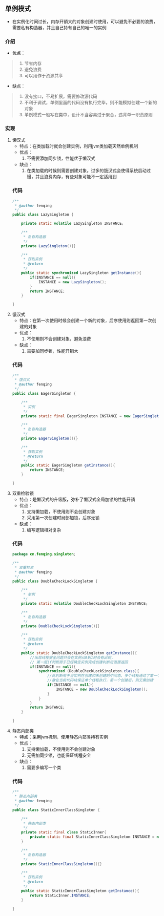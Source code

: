 ## 单例模式
* 在实例化时间过长，内存开销大的对象创建时使用，可以避免不必要的浪费，需要私有构造器，并且自己持有自己的唯一的实例
### 介绍
* 优点：
> 1. 节省内存
> 2. 避免浪费
> 3. 可以用作于资源共享
* 缺点：
> 1. 没有接口，不易扩展，需要修改源代码
> 2. 不利于调试，单例里面的代码没有执行完毕，则不能模拟创建一个新的对象
> 3. 单例模式一般写在类中，设计不当容易过于聚合，违背单一职责原则
### 实现
1. 懒汉式
    * 特点：在类加载时就会创建实例，利用jvm类加载天然单例机制
    * 优点：
        1. 不需要添加同步锁，性能优于懒汉式
    * 缺点：
        1. 在类加载的时候则需要创建对象，过多的饿汉式会使得系统启动过慢，并且浪费内存，有些对象可能不一定适用到
    ### 代码
    ```java
    /**
     * @author fenqing
     */
    public class LazySingleton {
    
        private static volatile LazySingleton INSTANCE;
    
        /**
         * 私有构造器
         */
        private LazySingleton(){}
    
        /**
         * 获取实例
         * @return
         */
        public static synchronized LazySingleton getInstance(){
            if(INSTANCE == null){
                INSTANCE = new LazySingleton();
            }
            return INSTANCE;
        }
    
    }
    ```
2. 饿汉式
    * 特点：在第一次使用时候会创建一个新的对象，后序使用则返回第一次创建的对象
    * 优点：
        1. 不使用则不会创建对象，避免浪费
    * 缺点：
        1. 需要加同步锁，性能开销大
    ### 代码
    ```java
    /**
     * 饿汉式
     * @author fenqing
     */
    public class EagerSingleton {
    
        /**
         * 实例
         */
        private static final EagerSingleton INSTANCE = new EagerSingleton();
    
        /**
         * 私有构造器
         */
        private EagerSingleton(){}
    
        /**
         * 获取实例
         * @return
         */
        public static EagerSingleton getInstance(){
            return INSTANCE;
        }
    
    }
    ```
3. 双重检验锁
    * 特点：是懒汉式的升级版，弥补了懒汉式全局加锁的性能开销
    * 优点：
        1. 支持懒加载，不使用则不会创建对象
        2. 采用第一次创建时局部加锁，后序无锁
    * 缺点：
        1. 编写逻辑相对复杂
    ### 代码
    ```java
    package cn.fenqing.singleton;
    
    /**
     * 双重检索
     * @author fenqing
     */
    public class DoubleCheckLockSingleton {
    
        /**
         * 单例
         */
        private static volatile DoubleCheckLockSingleton INSTANCE;
    
        /**
         * 私有构造器
         */
        private DoubleCheckLockSingleton(){}
    
        /**
         * 获取实例
         * @return
         */
        public static DoubleCheckLockSingleton getInstance(){
            //出现线程安全问题只会在实例从0到1时会有出现，
            // 第一层if判断用于已经确定实例完成创建判断后直接返回
            if(INSTANCE == null){
                synchronized (DoubleCheckLockSingleton.class){
                    //此判断用于当实例在创建和未创建的中间态，多个线程通过了第一个if判断
                    //故在当前代码块保证单个线程执行，第一个创建后，则无需创建
                    if(INSTANCE == null){
                        INSTANCE = new DoubleCheckLockSingleton();
                    }
                }
            }
            return INSTANCE;
        }
    
    }
    ```
4. 静态内部类
    * 特点：采用jvm机制，使用静态内部类持有实例
    * 优点：
        1. 支持懒加载，不使用则不会创建对象
        2. 无需加同步锁，也能保证线程安全
    * 缺点：
        1. 需要多编写一个类
    ### 代码
    ```java
    /**
     * 静态内部类
     * @author fenqing
     */
    public class StaticInnerClassSingleton {
    
        /**
         * 静态内部类
         */
        private static final class StaticInner{
            private static final StaticInnerClassSingleton INSTANCE = new StaticInnerClassSingleton();
        }
    
        /**
         * 私有构造器
         */
        private StaticInnerClassSingleton(){}
    
        /**
         * 获取实例
         * @return
         */
        public static StaticInnerClassSingleton getInstance(){
            return StaticInner.INSTANCE;
        }
    
    }
    ```
